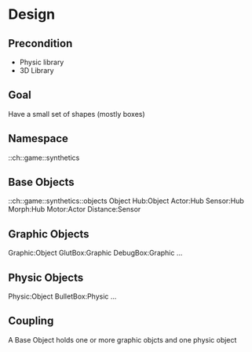 # Design

## Precondition
* Physic library
* 3D Library


## Goal
Have a small set of shapes (mostly boxes)

## Namespace
::ch::game::synthetics

## Base Objects
::ch::game::synthetics::objects
Object
Hub:Object
Actor:Hub
Sensor:Hub
Morph:Hub
Motor:Actor
Distance:Sensor

## Graphic Objects
Graphic:Object
GlutBox:Graphic
DebugBox:Graphic
...

## Physic Objects
Physic:Object
BulletBox:Physic
...

## Coupling
A Base Object holds one or more graphic objcts and one physic object


